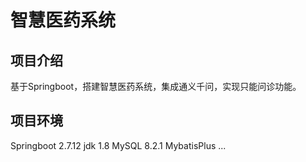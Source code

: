 # 智慧医药系统

## 项目介绍

基于Springboot，搭建智慧医药系统，集成通义千问，实现只能问诊功能。

## 项目环境

Springboot 2.7.12
jdk 1.8
MySQL 8.2.1
MybatisPlus 
...